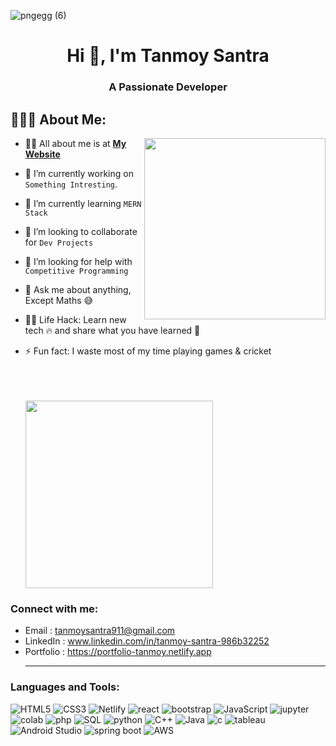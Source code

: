 ![pngegg (6)](https://github.com/Tanmoy-Santra/Tanmoy-Santra/assets/123796923/6fb6338b-0d21-4d76-b6a2-6b430f705a33)




<h1 align="center">Hi 👋, I'm Tanmoy Santra</h1>
<h3 align="center">A Passionate Developer</h3>


## 👨🏻‍💻 About Me:

<img  src="https://github.com/Tanmoy-Santra/Tanmoy-Santra/assets/123796923/f707740f-e7b7-402e-a4a2-ce7e2a863d5e
" height="290px" align="right" />

- 🙋‍♂️ All about me is at **[My Website](https://portfolio-tanmoy.netlify.app/)**

- 🔭 I’m currently working on `Something Intresting`.

- 🌱 I’m currently learning `MERN Stack`

- 👯 I’m looking to collaborate for `Dev Projects`

- 🤔 I’m looking for help with `Competitive Programming`

- 💬 Ask me about anything, Except Maths :sweat_smile:

- 👨‍💻 Life Hack: Learn new tech :fire: and share what you have learned :tada:

- ⚡ Fun fact: I waste most of my time playing games & cricket

  </div>
  <br/>   
  <br/>   
  <br/>   
  <div style="flex: 1;">
    <img src="https://github.com/Tanmoy-Santra/Tanmoy-Santra/assets/123796923/40c5f155-620e-4961-a643-a6f8f02424a4" height="300px" width="300px" margin-left="100px">
  </div>
</div>






<h3 align="left">Connect with me:</h3>

- Email : <a>tanmoysantra911@gmail.com</a>
- LinkedIn : <a href="https://www.linkedin.com/in/tanmoy-santra-986b32252/)">www.linkedin.com/in/tanmoy-santra-986b32252</a>
- Portfolio : <a href="https://portfolio-tanmoy.netlify.app" target="_blank">https://portfolio-tanmoy.netlify.app</a></h1><hr>

<h3 align="left">Languages and Tools:</h3>


<img alt="HTML5" src="https://img.shields.io/badge/html5-%23000000.svg?&style=for-the-badge&logo=html5&logoColor=#F7DF1E" />  <img alt="CSS3" src="https://img.shields.io/badge/css3-%23000000.svg?&style=for-the-badge&logo=css3&logoColor=blue" />    <img alt="Netlify" src="https://img.shields.io/badge/netlify-%23000000.svg?style=for-the-badge&logo=netlify&logoColor=#00C7B7" />   <img alt="react" src="https://img.shields.io/badge/react-%23000000.svg?&style=for-the-badge&logo=react&logoColor=#00C7B7" />  <img alt="bootstrap" src="https://img.shields.io/badge/bootstrap-%23000000.svg?&style=for-the-badge&logo=bootstrap&logoColor=#00C7B7" /> <img alt="JavaScript" src="https://img.shields.io/badge/javascript-%23000000.svg?&style=for-the-badge&logo=javascript&logoColor=%23F7DF1E" /> <img alt="jupyter" src="https://img.shields.io/badge/jupyter-%23000000.svg?&style=for-the-badge&logo=jupyter&logoColor=#F7DF1E" />    <img alt="colab" src="https://img.shields.io/badge/colab-%23000000.svg?&style=for-the-badge&logo=Google Colab&logoColor=#F7DF1E" />   <img alt="php" src="https://img.shields.io/badge/PHP-%23000000.svg?&style=for-the-badge&logo=php&logoColor=blue" />  <img alt="SQL" src="https://img.shields.io/badge/mysql-%23000000.svg?&style=for-the-badge&logo=mysql&logoColor=#F7DF1E" /> <img alt="python" src="https://img.shields.io/badge/python-%23000000.svg?&style=for-the-badge&logo=python&logoColor=" />  <img alt="C++" src="https://img.shields.io/badge/C++-%23000000.svg?&style=for-the-badge&logo=c%2B%2B&logoColor=blue" /> <img alt="Java" src="https://img.shields.io/badge/java-%23000000.svg?&style=for-the-badge&logo=java1.8&logoColor=" />   <img alt="c" src="https://img.shields.io/badge/c-%23000000.svg?&style=for-the-badge&logo=c&logoColor=blue" />  <img alt="tableau" src="https://img.shields.io/badge/tableau-%23000000.svg?&style=for-the-badge&logo=tableau&logoColor=orenge" />  <img alt="Android Studio" src="https://img.shields.io/badge/Android Studio-%23000000.svg?&style=for-the-badge&logo=Android Studio&logoColor=orenge" />   <img alt="spring boot" src="https://img.shields.io/badge/spring boot-%23000000.svg?&style=for-the-badge&logo=spring boot&logoColor=green" /> <img alt="AWS" src="https://img.shields.io/badge/AWS-%23000000.svg?&style=for-the-badge&logo=amazon-aws&logoColor=orange" />




 



